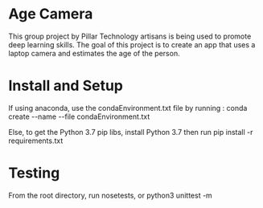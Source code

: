 # Age Camera

This group project by Pillar Technology artisans is being used to promote deep learning skills. 
The goal of this project is to create an app that uses a laptop camera and estimates the age of the person.

# Install and Setup
If using anaconda, use the condaEnvironment.txt file by running : conda create --name <env> --file condaEnvironment.txt

Else, to get the Python 3.7 pip libs, install Python 3.7 then run pip install -r requirements.txt

# Testing
From the root directory, run nosetests, or python3 unittest -m <filename>
